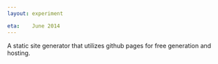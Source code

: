 ```yaml
---
layout: experiment

eta:    June 2014
---
```


A static site generator that utilizes github pages for free generation and hosting.